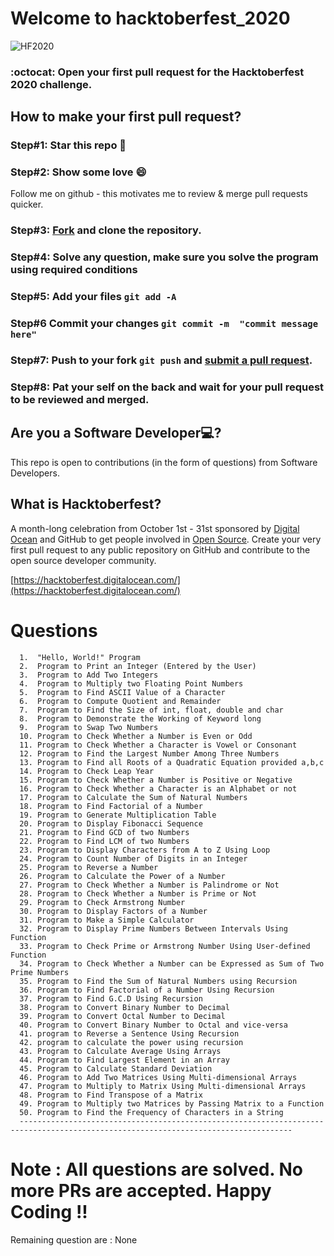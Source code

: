 # Welcome to hacktoberfest_2020

<img alt="HF2020" src="https://github.com/thisispratt/hacktoberfest_2020/blob/master/public/HF2020%20Events%20640x360%20Centered.png">

### :octocat: Open your first pull request for the Hacktoberfest 2020 challenge.


## How to make your first pull request?

### Step#1: Star this repo 🌟

### Step#2: Show some love 😄
Follow me on github - this motivates me to review & merge pull requests quicker.

### Step#3: [Fork](https://github.com/SreenivasDheeraj/Python-Beginners/fork) and clone the repository.

### Step#4: Solve any question, make sure you solve the program using required conditions
       
### Step#5: Add your files `git add -A`

### Step#6 Commit your changes `git commit -m  "commit message here"`

### Step#7: Push to your fork `git push` and [submit a pull request](https://github.com/SreenivasDheeraj/Python-Beginners/compare).
                 
### Step#8: Pat your self on the back and wait for your pull request to be reviewed and merged.

## Are you a Software Developer💻?
This repo is open to contributions (in the form of questions) from Software Developers.

## What is Hacktoberfest?
A month-long celebration from October 1st - 31st sponsored by [Digital Ocean](https://hacktoberfest.digitalocean.com/) and GitHub to get people involved in [Open Source](https://github.com/open-source). Create your very first pull request to any public repository on GitHub and contribute to the open source developer community.

[https://hacktoberfest.digitalocean.com/](https://hacktoberfest.digitalocean.com/)


# Questions
                                            
      1.  "Hello, World!" Program 
      2.  Program to Print an Integer (Entered by the User) 
      3.  Program to Add Two Integers
      4.  Program to Multiply two Floating Point Numbers 
      5.  Program to Find ASCII Value of a Character
      6.  Program to Compute Quotient and Remainder 
      7.  Program to Find the Size of int, float, double and char
      8.  Program to Demonstrate the Working of Keyword long
      9.  Program to Swap Two Numbers
      10. Program to Check Whether a Number is Even or Odd 
      11. Program to Check Whether a Character is Vowel or Consonant 
      12. Program to Find the Largest Number Among Three Numbers 
      13. Program to Find all Roots of a Quadratic Equation provided a,b,c
      14. Program to Check Leap Year
      15. Program to Check Whether a Number is Positive or Negative
      16. Program to Check Whether a Character is an Alphabet or not
      17. Program to Calculate the Sum of Natural Numbers 
      18. Program to Find Factorial of a Number 
      19. Program to Generate Multiplication Table
      20. Program to Display Fibonacci Sequence
      21. Program to Find GCD of two Numbers 
      22. Program to Find LCM of two Numbers 
      23. Program to Display Characters from A to Z Using Loop 
      24. Program to Count Number of Digits in an Integer 
      25. Program to Reverse a Number 
      26. Program to Calculate the Power of a Number 
      27. Program to Check Whether a Number is Palindrome or Not 
      28. Program to Check Whether a Number is Prime or Not
      29. Program to Check Armstrong Number 
      30. Program to Display Factors of a Number
      31. Program to Make a Simple Calculator 
      32. Program to Display Prime Numbers Between Intervals Using Function
      33. Program to Check Prime or Armstrong Number Using User-defined Function
      34. Program to Check Whether a Number can be Expressed as Sum of Two Prime Numbers
      35. Program to Find the Sum of Natural Numbers using Recursion
      36. Program to Find Factorial of a Number Using Recursion
      37. Program to Find G.C.D Using Recursion 
      38. Program to Convert Binary Number to Decimal
      39. Program to Convert Octal Number to Decimal 
      40. Program to Convert Binary Number to Octal and vice-versa
      41. program to Reverse a Sentence Using Recursion
      42. program to calculate the power using recursion
      43. Program to Calculate Average Using Arrays 
      44. Program to Find Largest Element in an Array
      45. Program to Calculate Standard Deviation
      46. Program to Add Two Matrices Using Multi-dimensional Arrays
      47. Program to Multiply to Matrix Using Multi-dimensional Arrays
      48. Program to Find Transpose of a Matrix
      49. Program to Multiply two Matrices by Passing Matrix to a Function
      50. Program to Find the Frequency of Characters in a String
      -----------------------------------------------------------------------------------------------------------------------------------

# Note : All questions are solved. No more PRs are accepted. Happy Coding !!
Remaining question are : None
